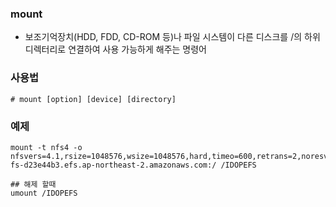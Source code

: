 ### mount
- 보조기억장치(HDD, FDD, CD-ROM 등)나 파일 시스템이 다른 디스크를 /의 하위 디렉터리로 연결하여 사용 가능하게 해주는 명령어

### 사용법
```shell
# mount [option] [device] [directory]
```
### 예제

```shell
mount -t nfs4 -o nfsvers=4.1,rsize=1048576,wsize=1048576,hard,timeo=600,retrans=2,noresvport fs-d23e44b3.efs.ap-northeast-2.amazonaws.com:/ /IDOPEFS

## 해제 할때
umount /IDOPEFS
```

